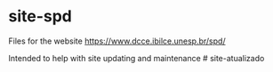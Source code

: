 # site-spd
Files for the website https://www.dcce.ibilce.unesp.br/spd/

Intended to help with site updating and maintenance
#   s i t e - a t u a l i z a d o  
 
